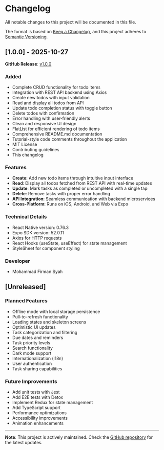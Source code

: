 # Changelog

All notable changes to this project will be documented in this file.

The format is based on [Keep a Changelog](https://keepachangelog.com/en/1.0.0/),
and this project adheres to [Semantic Versioning](https://semver.org/spec/v2.0.0.html).

## [1.0.0] - 2025-10-27

**GitHub Release:** [v1.0.0](https://github.com/mohammadfirmansyah/myTodoApp/releases/tag/v1.0.0)

### Added
- Complete CRUD functionality for todo items
- Integration with REST API backend using Axios
- Create new todos with input validation
- Read and display all todos from API
- Update todo completion status with toggle button
- Delete todos with confirmation
- Error handling with user-friendly alerts
- Clean and responsive UI design
- FlatList for efficient rendering of todo items
- Comprehensive README.md documentation
- Tutorial-style code comments throughout the application
- MIT License
- Contributing guidelines
- This changelog

### Features
- **Create**: Add new todo items through intuitive input interface
- **Read**: Display all todos fetched from REST API with real-time updates
- **Update**: Mark tasks as completed or uncompleted with a single tap
- **Delete**: Remove tasks with proper error handling
- **API Integration**: Seamless communication with backend microservices
- **Cross-Platform**: Runs on iOS, Android, and Web via Expo

### Technical Details
- React Native version: 0.76.3
- Expo SDK version: 52.0.11
- Axios for HTTP requests
- React Hooks (useState, useEffect) for state management
- StyleSheet for component styling

### Developer
- Mohammad Firman Syah

## [Unreleased]

### Planned Features
- Offline mode with local storage persistence
- Pull-to-refresh functionality
- Loading states and skeleton screens
- Optimistic UI updates
- Task categorization and filtering
- Due dates and reminders
- Task priority levels
- Search functionality
- Dark mode support
- Internationalization (i18n)
- User authentication
- Task sharing capabilities

### Future Improvements
- Add unit tests with Jest
- Add E2E tests with Detox
- Implement Redux for state management
- Add TypeScript support
- Performance optimizations
- Accessibility improvements
- Animation enhancements

---

**Note:** This project is actively maintained. Check the [GitHub repository](https://github.com/mohammadfirmansyah/myTodoApp) for the latest updates.
